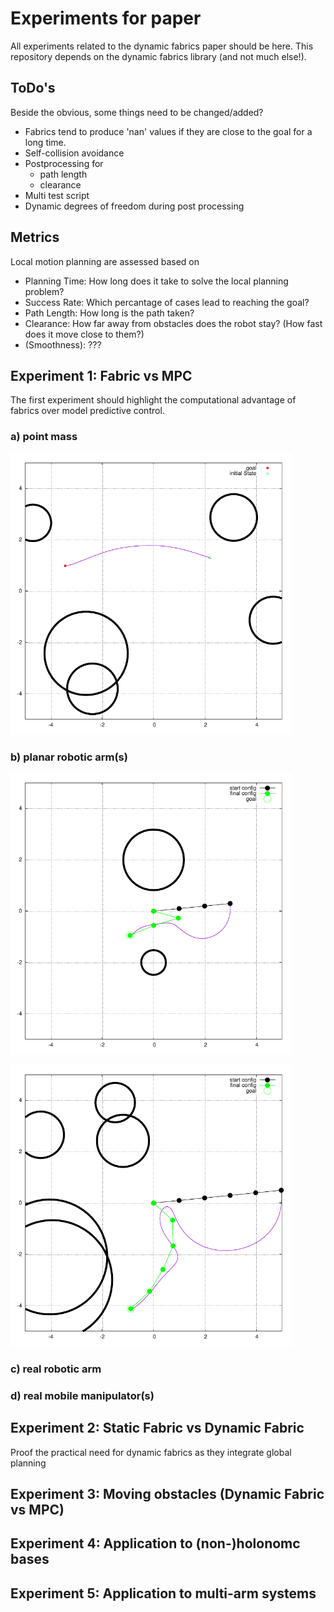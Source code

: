 # Experiments for paper

All experiments related to the dynamic fabrics paper should be here.
This repository depends on the dynamic fabrics library (and not much else!).

## ToDo's
Beside the obvious, some things need to be changed/added?
* Fabrics tend to produce 'nan' values if they are close to the goal for a long time.
* Self-collision avoidance
* Postprocessing for
  - path length
  - clearance
* Multi test script
* Dynamic degrees of freedom during post processing

## Metrics

Local motion planning are assessed based on
* Planning Time: How long does it take to solve the local planning problem?
* Success Rate: Which percantage of cases lead to reaching the goal?
* Path Length: How long is the path taken?
* Clearance: How far away from obstacles does the robot stay? (How fast does it move close
  to them?)
* (Smoothness): ???

## Experiment 1: Fabric vs MPC

The first experiment should highlight the computational advantage of fabrics over model
predictive control.

### a) point mass
<p align="left">
  <img src="./assets/1_comparison_mpc/pointMass/fabric_trajectory-1.png" width="450" title="hover text">
</p>

### b) planar robotic arm(s)
<p align="left">
  <img src="./assets/1_comparison_mpc/planarArm/fabric_trajectory-1.png" width="450" title="hover text">
</p>
<p align="left">
  <img src="./assets/1_comparison_mpc/planarArm/fabric_trajectory2-1.png" width="450" title="hover text">
</p>

### c) real robotic arm

### d) real mobile manipulator(s)


## Experiment 2: Static Fabric vs Dynamic Fabric

Proof the practical need for dynamic fabrics as they integrate global planning

## Experiment 3: Moving obstacles (Dynamic Fabric vs MPC)

## Experiment 4: Application to (non-)holonomc bases

## Experiment 5: Application to multi-arm systems
